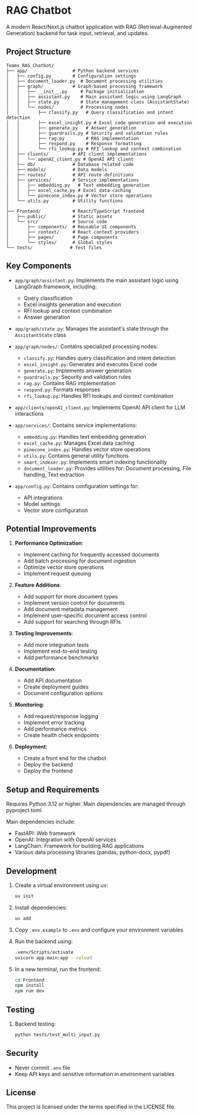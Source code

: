 # RAG Chatbot

A modern React/Next.js chatbot application with RAG (Retrieval-Augmented Generation) backend for task input, retrieval, and updates.

## Project Structure

```
Teams_RAG_Chatbot/
├── app/                 # Python backend services
│   ├── config.py        # Configuration settings
│   ├── document_loader.py  # Document processing utilities
│   ├── graph/           # Graph-based processing framework
│   │   ├── __init__.py     # Package initialization
│   │   ├── assistant.py    # Main assistant logic using LangGraph
│   │   ├── state.py        # State management class (AssistantState)
│   │   └── nodes/          # Processing nodes
│   │       ├── classify.py   # Query classification and intent detection
│   │       ├── excel_insight.py # Excel code generation and execution
│   │       ├── generate.py   # Answer generation
│   │       ├── guardrails.py # Security and validation rules
│   │       ├── rag.py        # RAG implementation
│   │       ├── respond.py    # Response formatting
│   │       └── rfi_lookup.py # RFI lookup and context combination
│   ├── clients/         # API client implementations
│   │   └── openAI_client.py # OpenAI API client
│   ├── db/              # Database related code
│   ├── models/          # Data models
│   ├── routes/          # API route definitions
│   ├── services/        # Service implementations
│   │   ├── embedding.py   # Text embedding generation
│   │   ├── excel_cache.py # Excel data caching
│   │   └── pinecone_index.py # Vector store operations
│   └── utils.py         # Utility functions
│
├── Frontend/            # React/TypeScript frontend
│   ├── public/          # Static assets
│   └── src/             # Source code
│       ├── components/  # Reusable UI components
│       ├── context/     # React context providers
│       ├── pages/       # Page components
│       └── styles/      # Global styles
└── tests/              # Test files
```

## Key Components

- `app/graph/assistant.py`: Implements the main assistant logic using LangGraph framework, including:

  - Query classification
  - Excel insights generation and execution
  - RFI lookup and context combination
  - Answer generation
- `app/graph/state.py`: Manages the assistant's state through the `AssistantState` class
- `app/graph/nodes/`: Contains specialized processing nodes:

  - `classify.py`: Handles query classification and intent detection
  - `excel_insight.py`: Generates and executes Excel code
  - `generate.py`: Implements answer generation
  - `guardrails.py`: Security and validation rules
  - `rag.py`: Contains RAG implementation
  - `respond.py`: Formats responses
  - `rfi_lookup.py`: Handles RFI lookups and context combination
- `app/clients/openAI_client.py`: Implements OpenAI API client for LLM interactions
- `app/services/`: Contains service implementations:

  - `embedding.py`: Handles text embedding generation
  - `excel_cache.py`: Manages Excel data caching
  - `pinecone_index.py`: Handles vector store operations
  - `utils.py`: Contains general utility functions
  - `smart_indexer.py`: Implements smart indexing functionality
  - `document_loader.py`: Provides utilities for: Document processing, File handling, Text extraction
- `app/config.py`: Contains configuration settings for:

  - API integrations
  - Model settings
  - Vector store configuration

## Potential Improvements

1. **Performance Optimization**:

   - Implement caching for frequently accessed documents
   - Add batch processing for document ingestion
   - Optimize vector store operations
   - Implement request queuing
2. **Feature Additions**:

   - Add support for more document types
   - Implement version control for documents
   - Add document metadata management
   - Implement user-specific document access control
   - Add support for searching through RFIs.
3. **Testing Improvements**:

   - Add more integration tests
   - Implement end-to-end testing
   - Add performance benchmarks
4. **Documentation**:

   - Add API documentation
   - Create deployment guides
   - Document configuration options
5. **Monitoring**:

   - Add request/response logging
   - Implement error tracking
   - Add performance metrics
   - Create health check endpoints
6. **Deployment**:

   - Create a front end for the chatbot
   - Deploy the backend
   - Deploy the frontend

## Setup and Requirements

Requires Python 3.12 or higher. Main dependencies are managed through pyproject.toml.

Main dependencies include:

- FastAPI: Web framework
- OpenAI: Integration with OpenAI services
- LangChain: Framework for building RAG applications
- Various data processing libraries (pandas, python-docx, pypdf)

## Development

1. Create a virtual environment using uv:

   ```bash
   uv init
   ```
2. Install dependencies:

   ```bash
   uv add
   ```
3. Copy `.env.example` to `.env` and configure your environment variables
4. Run the backend using:

   ```bash
   .venv/Scripts/activate
   uvicorn app.main:app --reload
   ```
5. In a new terminal, run the frontend:

   ```bash
   cd Frontend
   npm install
   npm run dev
   ```

## Testing
1. Backend testing:

   ```bash
   python tests/test_multi_input.py
   ```

## Security

- Never commit `.env` file
- Keep API keys and sensitive information in environment variables

## License

This project is licensed under the terms specified in the LICENSE file.
